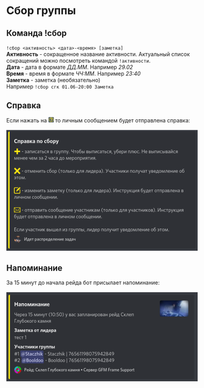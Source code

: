 # Сбор группы
## Команда !сбор
`!сбор <активность> <дата>-<время> [заметка]`<br>
**Активность** - сокращенное название активности. Актуальный список сокращений можно посмотреть командой `!активности`.<br>
**Дата** - дата в формате *ДД.ММ*. Например *29.02*<br>
**Время** - время в формате *ЧЧ:ММ*. Например *23:40*<br>
**Заметка** - заметка (необязательно)<br>
Например `!сбор сгк 01.06-20:00 Заметка`<br>
## Справка
Если нажать на <img src="./images/question.png" style="width: 1em; height: 1em;"> то личным сообщением будет отправлена справка:<br><br>
<a href="./images/sbor-help.png" target="_blank"><img src="./images/sbor-help.png"></a>

## Напоминание
За 15 минут до начала рейда бот присылает напоминание:<br><br>
<a href="./images/raid-remind.png" target="_blank"><img src="./images/raid-remind.png"></a>
